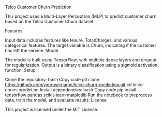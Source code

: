 Telco Customer Churn Prediction

This project uses a Multi-Layer Perceptron (MLP) to predict customer churn based on the Telco Customer Churn dataset.

Features

Input data includes features like tenure, TotalCharges, and various categorical features.
The target variable is Churn, indicating if the customer has left the service.
Model

The model is built using TensorFlow, with multiple dense layers and dropout for regularization.
Output is a binary classification using a sigmoid activation function.
Setup

Clone the repository:
bash
Copy code
git clone https://github.com/yourusername/telco-churn-prediction.git
cd telco-churn-prediction
Install dependencies:
bash
Copy code
pip install tensorflow pandas scikit-learn matplotlib
Run the notebook to preprocess data, train the model, and evaluate results.
License

This project is licensed under the MIT License.
